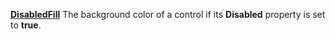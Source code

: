 [**DisabledFill**](properties-fill.md) The background color of a control if its **Disabled** property is set to **true**.
